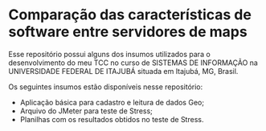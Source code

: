 
<h1>Comparação das características de software entre servidores de maps</h1>

<p>
Esse repositório possui alguns dos insumos utilizados para o desenvolvimento do meu TCC no curso de SISTEMAS DE INFORMAÇÃO na UNIVERSIDADE FEDERAL DE ITAJUBÁ situada em Itajubá, MG,  Brasil.
</p>

<p>
Os seguintes insumos estão disponíveis nesse repositório:
<ul>
<li>Aplicação básica para cadastro e leitura de dados Geo;</li>
<li>Arquivo do JMeter para teste de Stress;</li>
<li>Planilhas com os resultados obtidos no teste de Stress.</li>
</ul>
</p>
